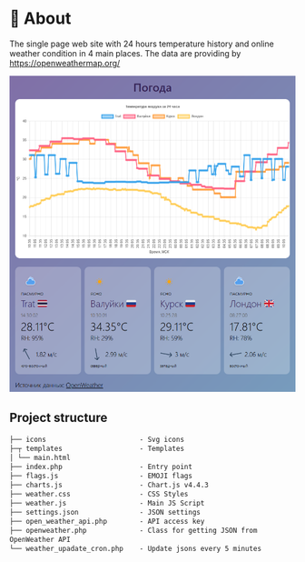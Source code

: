 # 🧐 About

The single page web site with 24 hours temperature history and 
online weather condition in 4 main places. The data are providing by https://openweathermap.org/

[![Screen](https://github.com/okb3wok/weather/blob/master/screen.png?raw=true)](https://upc.aviaavtomatika.ru/)

## Project structure

```text
├── icons                       - Svg icons
├─┬ templates                   - Templates
│ └── main.html   
├── index.php                   - Entry point
├── flags.js                    - EMOJI flags
├── charts.js                   - Chart.js v4.4.3
├── weather.css                 - CSS Styles
├── weather.js                  - Main JS Script
├── settings.json               - JSON settings
├── open_weather_api.php        - API access key
├── openweather.php             - Class for getting JSON from OpenWeather API
└── weather_upadate_cron.php    - Update jsons every 5 minutes
```
